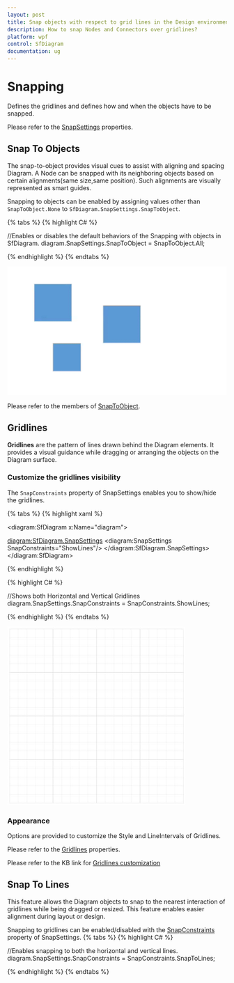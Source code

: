 ```yaml
---
layout: post
title: Snap objects with respect to grid lines in the Design environment.
description: How to snap Nodes and Connectors over gridlines?
platform: wpf
control: SfDiagram
documentation: ug
---
```


# Snapping

Defines the gridlines and defines how and when the objects have to be snapped.

Please refer to the [SnapSettings](https://help.syncfusion.com/cr/cref_files/wpf/Syncfusion.SfDiagram.WPF~Syncfusion.UI.Xaml.Diagram.SnapSettings_members.html) properties.

## Snap To Objects

The snap-to-object provides visual cues to assist with aligning and spacing Diagram. A Node can be snapped with its neighboring objects based on certain alignments(same size,same position). Such alignments are visually represented as smart guides.

Snapping to objects can be enabled by assigning values other than `SnapToObject.None` to `SfDiagram.SnapSettings.SnapToObject`.

{% tabs %}
{% highlight C# %}

//Enables or disables the default behaviors of the Snapping with objects in SfDiagram.
diagram.SnapSettings.SnapToObject = SnapToObject.All;

{% endhighlight %}
{% endtabs %}

![](Gridlines_images/SnapToObject.gif)

Please refer to the members of [SnapToObject](https://help.syncfusion.com/cr/cref_files/wpf/Syncfusion.SfDiagram.WPF~Syncfusion.UI.Xaml.Diagram.SnapToObject.html).

## Gridlines

**Gridlines** are the pattern of lines drawn behind the Diagram elements. It provides a visual guidance while dragging or arranging the objects on the Diagram surface.

### Customize the gridlines visibility

The `SnapConstraints` property of SnapSettings enables you to show/hide the gridlines.

{% tabs %}
{% highlight xaml %}

<!--Initialize SfDiagram-->
<diagram:SfDiagram x:Name="diagram"> 
  <!--Initialize SnapSettings-->		
  <diagram:SfDiagram.SnapSettings>
    <diagram:SnapSettings SnapConstraints="ShowLines"/>
  </diagram:SfDiagram.SnapSettings>
</diagram:SfDiagram>

{% endhighlight %}

{% highlight C# %}

//Shows both Horizontal and Vertical Gridlines
diagram.SnapSettings.SnapConstraints = SnapConstraints.ShowLines;

{% endhighlight %}
{% endtabs %}

![](Gridlines_images/Gridlines_img1.jpeg)

### Appearance

Options are provided to customize the Style and LineIntervals of Gridlines.

Please refer to the [Gridlines](https://help.syncfusion.com/cr/cref_files/wpf/Syncfusion.SfDiagram.WPF~Syncfusion.UI.Xaml.Diagram.Gridlines_members.html) properties.

Please refer to the KB link for [Gridlines customization](https://www.syncfusion.com/kb/8466/how-to-customize-the-appearance-for-gridlines)

## Snap To Lines

This feature allows the Diagram objects to snap to the nearest interaction of gridlines while being dragged or resized. This feature enables easier alignment during layout or design.

Snapping to gridlines can be enabled/disabled with the [SnapConstraints](https://help.syncfusion.com/cr/cref_files/wpf/Syncfusion.SfDiagram.WPF~Syncfusion.UI.Xaml.Diagram.SnapConstraints.html) property of SnapSettings. 
{% tabs %}
{% highlight C# %}

//Enables snapping to both the horizontal and vertical lines.
diagram.SnapSettings.SnapConstraints = SnapConstraints.SnapToLines;

{% endhighlight %}
{% endtabs %}